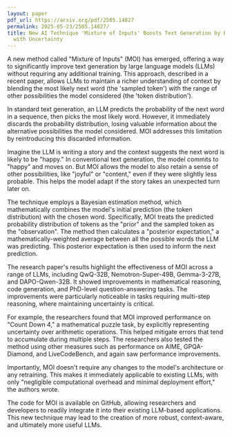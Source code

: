 ```yaml
---
layout: paper
pdf_url: https://arxiv.org/pdf/2505.14827
permalink: 2025-05-23/2505.14827/
title: New AI Technique 'Mixture of Inputs' Boosts Text Generation by Blending Certainty
  with Uncertainty
---
```




A new method called "Mixture of Inputs" (MOI) has emerged, offering a way to significantly improve text generation by large language models (LLMs) without requiring any additional training. This approach, described in a recent paper, allows LLMs to maintain a richer understanding of context by blending the most likely next word (the 'sampled token') with the range of other possibilities the model considered (the 'token distribution').

In standard text generation, an LLM predicts the probability of the next word in a sequence, then picks the most likely word. However, it immediately discards the probability distribution, losing valuable information about the alternative possibilities the model considered. MOI addresses this limitation by reintroducing this discarded information. 

Imagine the LLM is writing a story and the context suggests the next word is likely to be "happy." In conventional text generation, the model commits to "happy" and moves on. But MOI allows the model to also retain a sense of other possibilities, like "joyful" or "content," even if they were slightly less probable. This helps the model adapt if the story takes an unexpected turn later on.

The technique employs a Bayesian estimation method, which mathematically combines the model's initial prediction (the token distribution) with the chosen word.  Specifically, MOI treats the predicted probability distribution of tokens as the "prior" and the sampled token as the "observation". The method then calculates a "posterior expectation," a mathematically-weighted average between all the possible words the LLM was predicting.  This posterior expectation is then used to inform the next prediction.

The research paper's results highlight the effectiveness of MOI across a range of LLMs, including QwQ-32B, Nemotron-Super-49B, Gemma-3-27B, and DAPO-Qwen-32B. It showed improvements in mathematical reasoning, code generation, and PhD-level question-answering tasks. The improvements were particularly noticeable in tasks requiring multi-step reasoning, where maintaining uncertainty is critical.

For example, the researchers found that MOI improved performance on "Count Down 4," a mathematical puzzle task, by explicitly representing uncertainty over arithmetic operations. This helped mitigate errors that tend to accumulate during multiple steps. The researchers also tested the method using other measures such as performance on AIME, GPQA-Diamond, and LiveCodeBench, and again saw performance improvements.

Importantly, MOI doesn't require any changes to the model's architecture or any retraining. This makes it immediately applicable to existing LLMs, with only "negligible computational overhead and minimal deployment effort," the authors wrote.

The code for MOI is available on GitHub, allowing researchers and developers to readily integrate it into their existing LLM-based applications. This new technique may lead to the creation of more robust, context-aware, and ultimately more useful LLMs.